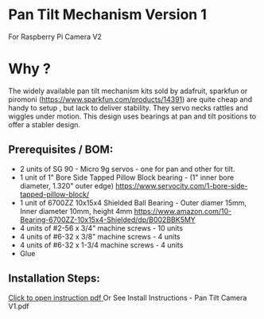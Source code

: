 # Pan Tilt Mechanism Version 1
For Raspberry Pi Camera V2

# Why ? 
The widely available pan tilt mechanism kits sold by adafruit, sparkfun or piromoni (https://www.sparkfun.com/products/14391) are quite cheap and handy to setup , but lack to deliver stability. They servo necks rattles and wiggles under motion. This design uses bearings at pan and tilt positions to offer a stabler design.

## Prerequisites / BOM:
- 2 units of SG 90 - Micro 9g servos - one for pan and other for tilt.
- 1 unit of 1" Bore Side Tapped Pillow Block bearing - (1" inner bore diameter, 1.320" outer edge)
https://www.servocity.com/1-bore-side-tapped-pillow-block/
- 1 unit of 6700ZZ 10x15x4 Shielded Ball Bearing - Outer diamer 15mm, Inner diameter 10mm, height 4mm 
https://www.amazon.com/10-Bearing-6700ZZ-10x15x4-Shielded/dp/B002BBK5MY
- 4 units of  #2-56 x 3/4“ machine screws - 10 units
- 4 units of #6-32 x 3/8" machine screws - 4 units
- 4 units of #6-32 x 1-3/4 machine screws - 4 units
- Glue

## Installation Steps:
[Click to open instruction pdf ](Pan-Tilt-Camera-V1/blob/main/Install%20Instructions%20-%20Pan%20Tilt%20Camera%20V1.pdf)
Or See Install Instructions - Pan Tilt Camera V1.pdf
